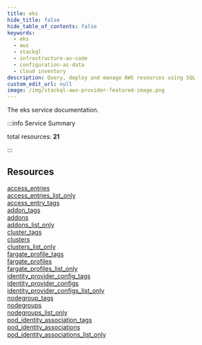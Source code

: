 ```yaml
---
title: eks
hide_title: false
hide_table_of_contents: false
keywords:
  - eks
  - aws
  - stackql
  - infrastructure-as-code
  - configuration-as-data
  - cloud inventory
description: Query, deploy and manage AWS resources using SQL
custom_edit_url: null
image: /img/stackql-aws-provider-featured-image.png
---
```


The eks service documentation.

:::info Service Summary

<div class="row">
<div class="providerDocColumn">
<span>total resources:&nbsp;<b>21</b></span><br />
</div>
</div>

:::

## Resources
<div class="row">
<div class="providerDocColumn">
<a href="/services/eks/access_entries/">access_entries</a><br />
<a href="/services/eks/access_entries_list_only/">access_entries_list_only</a><br />
<a href="/services/eks/access_entry_tags/">access_entry_tags</a><br />
<a href="/services/eks/addon_tags/">addon_tags</a><br />
<a href="/services/eks/addons/">addons</a><br />
<a href="/services/eks/addons_list_only/">addons_list_only</a><br />
<a href="/services/eks/cluster_tags/">cluster_tags</a><br />
<a href="/services/eks/clusters/">clusters</a><br />
<a href="/services/eks/clusters_list_only/">clusters_list_only</a><br />
<a href="/services/eks/fargate_profile_tags/">fargate_profile_tags</a><br />
<a href="/services/eks/fargate_profiles/">fargate_profiles</a>
</div>
<div class="providerDocColumn">
<a href="/services/eks/fargate_profiles_list_only/">fargate_profiles_list_only</a><br />
<a href="/services/eks/identity_provider_config_tags/">identity_provider_config_tags</a><br />
<a href="/services/eks/identity_provider_configs/">identity_provider_configs</a><br />
<a href="/services/eks/identity_provider_configs_list_only/">identity_provider_configs_list_only</a><br />
<a href="/services/eks/nodegroup_tags/">nodegroup_tags</a><br />
<a href="/services/eks/nodegroups/">nodegroups</a><br />
<a href="/services/eks/nodegroups_list_only/">nodegroups_list_only</a><br />
<a href="/services/eks/pod_identity_association_tags/">pod_identity_association_tags</a><br />
<a href="/services/eks/pod_identity_associations/">pod_identity_associations</a><br />
<a href="/services/eks/pod_identity_associations_list_only/">pod_identity_associations_list_only</a>
</div>
</div>